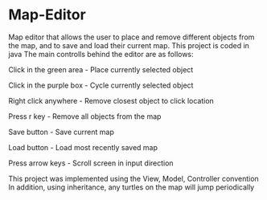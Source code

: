 # Map-Editor
Map editor that allows the user to place and remove different objects from the map, and to save and load their current map.
This project is coded in java
The main controlls behind the editor are as follows:

Click in the green area - Place currently selected object

Click in the purple box - Cycle currently selected object

Right click anywhere    - Remove closest object to click location

Press r key             - Remove all objects from the map

Save button             - Save current map

Load button             - Load most recently saved map

Press arrow keys        - Scroll screen in input direction

This project was implemented using the View, Model, Controller convention
In addition, using inheritance, any turtles on the map will jump periodically
